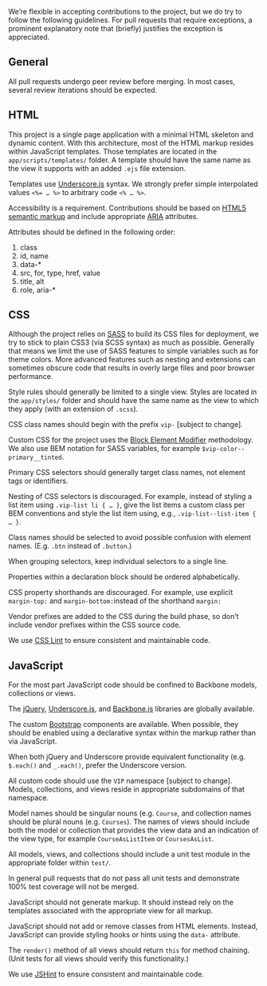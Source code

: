 We’re flexible in accepting contributions to the project, but we do try to follow the following guidelines. For pull requests that require exceptions, a prominent explanatory note that (briefly) justifies the exception is appreciated.

## General

All pull requests undergo peer review before merging. In most cases, several review iterations should be expected.

## HTML

This project is a single page application with a minimal HTML skeleton and dynamic content. With this architecture, most of the HTML markup resides within JavaScript templates. Those templates are located in the `app/scripts/templates/` folder. A template should have the same name as the view it supports with an added `.ejs` file extension.

Templates use [Underscore.js](http://underscorejs.org/#template) syntax. We strongly prefer simple interpolated values `<%= … %>` to arbitrary code `<% … %>`.

Accessibility is a requirement. Contributions should be based on [HTML5 semantic markup](http://webaim.org/blog/future-web-accessibility-html5-semantic-tags/) and include appropriate [ARIA](http://www.w3.org/WAI/intro/aria) attributes.

Attributes should be defined in the following order:

1. class
2. id, name
3. data-*
4. src, for, type, href, value
5. title, alt
6. role, aria-*

## CSS

Although the project relies on [SASS](http://sass-lang.com) to build its CSS files for deployment, we try to stick to plain CSS3 (via SCSS syntax) as much as possible. Generally that means we limit the use of SASS features to simple variables such as for theme colors. More advanced features such as nesting and extensions can sometimes obscure code that results in overly large files and poor browser performance.

Style rules should generally be limited to a single view. Styles are located in the `app/styles/` folder and should have the same name as the view to which they apply (with an extension of  `.scss`).

CSS class names should begin with the prefix `vip-` [subject to change].

Custom CSS for the project uses the [Block Element Modifier](http://getbem.com) methodology. We also use BEM notation for SASS variables, for example `$vip-color--primary__tinted`.

Primary CSS selectors should generally target class names, not element tags or identifiers.

Nesting of CSS selectors is discouraged. For example, instead of styling a list item using `.vip-list li { … }`, give the list items a custom class per BEM conventions and style the list item using, e.g., `.vip-list--list-item { … }`.

Class names should be selected to avoid possible confusion with element names. (E.g. `.btn` instead of  `.button`.)

When grouping selectors, keep individual selectors to a single line.

Properties within a declaration block should be ordered alphabetically.

CSS property shorthands are discouraged. For example, use explicit `margin-top:` and `margin-bottom:`instead of the shorthand `margin:`

Vendor prefixes are added to the CSS during the build phase, so don’t include vendor prefixes within the CSS source code.

We use [CSS Lint](http://csslint.net) to ensure consistent and maintainable code.

## JavaScript

For the most part JavaScript code should be confined to Backbone models, collections or views.

The [jQuery](http://jquery.com), [Underscore.js](http://underscorejs.org), and [Backbone.js](http://backbonejs.org) libraries are globally available.

The custom [Bootstrap](http://getbootstrap.com) components are available. When possible, they should be enabled using a declarative syntax within the markup rather than via JavaScript.

When both jQuery and Underscore provide equivalent functionality (e.g. `$.each()` and `_.each()`, prefer the Underscore version.

All custom code should use the `VIP` namespace [subject to change]. Models, collections, and views reside in appropriate subdomains of that namespace.

Model names should be singular nouns (e.g. `Course`, and collection names should be plural nouns (e.g. `Courses`). The names of views should include both the model or collection that provides the view data and an indication of the view type, for example `CourseAsListItem` or `CoursesAsList`.

All models, views, and collections should include a unit test module in the appropriate folder within `test/`.

In general pull requests that do not pass all unit tests and demonstrate 100% test coverage will not be merged.

JavaScript should not generate markup. It should instead rely on the templates associated with the appropriate view for all markup.

JavaScript should not add or remove classes from HTML elements. Instead, JavaScript can provide styling hooks or hints using the `data-` attribute.

The `render()` method of all views should return `this` for method chaining. (Unit tests for all views should verify this functionality.)

We use [JSHint](http://jshint.com) to ensure consistent and maintainable code.

